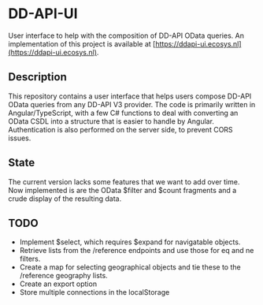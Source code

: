 # DD-API-UI
User interface to help with the composition of DD-API OData queries.
An implementation of this project is available at [https://ddapi-ui.ecosys.nl](https://ddapi-ui.ecosys.nl).

## Description
This repository contains a user interface that helps users compose DD-API OData queries from any DD-API V3 provider.
The code is primarily written in Angular/TypeScript, with a few C# functions to deal with converting an OData CSDL into a structure that is easier to handle by Angular.
Authentication is also performed on the server side, to prevent CORS issues.

## State
The current version lacks some features that we want to add over time. Now implemented is are the OData $filter and $count fragments and a crude display of the resulting data.

## TODO
- Implement $select, which requires $expand for navigatable objects.
- Retrieve lists from the /reference endpoints and use those for eq and ne filters.
- Create a map for selecting geographical objects and tie these to the /reference geography lists.
- Create an export option
- Store multiple connections in the localStorage


